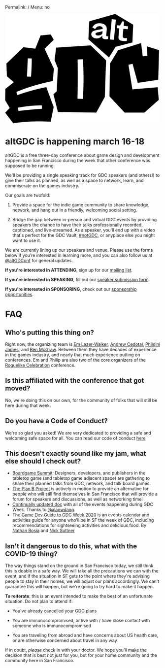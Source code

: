 Permalink: /
Menu: no

![altGDC](/images/_logo-hq-transparent-small.png)

# altGDC is happening march 16-18

altGDC is a free three-day conference about game design and development happening in San Francisco during the week that other conference was supposed to be running.

We'll be providing a single speaking track for GDC speakers (and others!) to give their talks as planned, as well as a space to network, learn, and commiserate on the games industry.

Our goals are twofold:

1. Provide a space for the indie game community to share knowledge, network, and hang out in a friendly, welcoming social setting.

2. Bridge the gap between in-person and virtual GDC events by providing speakers the chance to have their talks professionally recorded, captioned, and live-streamed. As a speaker, you'll end up with a video that's perfect for the GDC Vault, [#notGDC](http://notgdc.fun), or anyplace else you might want to use it.

We are currently lining up our speakers and venue. Please use the forms below if you’re interested in learning more, and you can also follow us at [@altGDConf](https://twitter.com/altgdconf) for general updates.

**If you're interested in ATTENDING**, sign up for our [mailing list](https://buttondown.email/altgdc).

**If you're interested in SPEAKING**, fill out our [speaker submission form](https://airtable.com/shrz46IoZcXkIeYYQ).

**If you're interested in SPONSORING**, check out our [sponsorship opportunities](https://altgdc.com/sponsors).

# FAQ

## Who's putting this thing on?

Right now, the organizing team is [Em Lazer-Walker](https://twitter.com/lazerwalker), [Andrew Cedotal](https://andrewcedotal.com/), [Phildini James](https://twitter.com/phildini), and [Ben McGraw](https://twitter.com/bengrue). Between them they have decades of experience in the games industry, and nearly that much experience putting on conferences. Em and Philip are also two of the core organizers of the [Roguelike Celebration](https://roguelike.club) conference.

## Is this affiliated with the conference that got moved?

No, we're doing this on our own, for the community of folks that will still be here during that week.

## Do you have a Code of Conduct?

We're so glad you asked! We are very dedicated to providing a safe and welcoming safe space for all. You can read our code of conduct [here](https://altgdc.com/coc)

## This doesn't exactly sound like my jam, what else should I check out?

- [Boardgame Summit](https://www.eventbrite.com/e/boardgame-summit-plan-b-tickets-3802168388): Designers, developers, and publishers in the tabletop game (and tabletop game adjacent space) are gathering to share their planned talks from GDC, network, and talk board games.
- [The Plan B Project](https://www.facebook.com/events/2691541054244423/) is actively in motion to provide an alternative for people who will still find themselves in San Francisco that will provide a forum for speakers and discussions, as well as networking time!
- [Continually updated doc](https://docs.google.com/document/d/1t1i1kUgv7W4TG1wnUJ1yPhJgC0F0WO0wcAPN4dynofY/edit) with all of the events happening during GDC Week. Thanks to [@alanwdang](https://twitter.com/alanwdang/).
- The [Game Dev Guide to GDC Week 2020](https://because.games) is an events calendar and activities guide for anyone who'll be in SF the week of GDC, including recommendations for sightseeing activities and delicious food. By [Nathan Bosia](https://twitter.com/natethenate) and [Nick Suttner](https://twitter.com/nsuttner)

## Isn't it dangerous to do this, what with the COVID-19 thing?

The way things stand on the ground in San Francisco today, we still think this is doable in a safe way. We will take all the precautions we can with the event, and if the situation in SF gets to the point where they're advising people to stay in their homes, we will adjust our plans accordingly. We can't guarantee this will happen, but we're going to try hard to make it happen.

**To reiterate**: this is an event intended to make the best of an unfortunate situation. Do not plan to attend if:

- You've already cancelled your GDC plans

- You are immunocompromised, or live with / have close contact with someone who is immunocompromised

- You are traveling from abroad and have concerns about US health care, or are otherwise concerned about travel in any way

If in doubt, _please_ check in with your doctor. We hope you’ll make the decision that is best not just for you, but for your home community and the community here in San Francisco.
